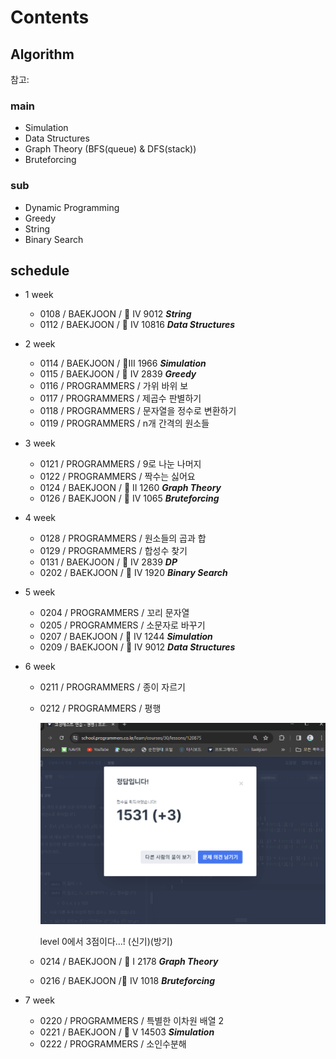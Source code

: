 # Contents

## Algorithm

참고: <!-- https://myeongmy.tistory.com/55 -->

### main

* Simulation
* Data Structures
* Graph Theory (BFS(queue) & DFS(stack))
* Bruteforcing

### sub

* Dynamic Programming
* Greedy
* String
* Binary Search

## schedule

* 1 week
  * 0108 / BAEKJOON / 🥈 IV 9012  ***String***
  * 0112 / BAEKJOON / 🥈 IV 10816  ***Data Structures***

* 2 week
  * 0114 / BAEKJOON / 🥈III 1966  ***Simulation***
  * 0115 / BAEKJOON / 🥈 IV 2839  ***Greedy***
  * 0116 / PROGRAMMERS / 가위 바위 보
  * 0117 / PROGRAMMERS / 제곱수 판별하기
  * 0118 / PROGRAMMERS / 문자열을 정수로 변환하기
  * 0119 / PROGRAMMERS / n개 간격의 원소들

* 3 week
  * 0121 / PROGRAMMERS / 9로 나눈 나머지
  * 0122 / PROGRAMMERS / 짝수는 싫어요
  * 0124 / BAEKJOON / 🥈 II 1260  ***Graph Theory***
  * 0126 / BAEKJOON / 🥈 IV 1065  ***Bruteforcing***

* 4 week
  * 0128 / PROGRAMMERS / 원소들의 곱과 합
  * 0129 / PROGRAMMERS / 합성수 찾기
  * 0131 / BAEKJOON / 🥈 IV 2839  ***DP***
  * 0202 / BAEKJOON / 🥈 IV 1920  ***Binary Search***

* 5 week
  * 0204 / PROGRAMMERS / 꼬리 문자열
  * 0205 / PROGRAMMERS / 소문자로 바꾸기
  * 0207 / BAEKJOON / 🥈 IV 1244  ***Simulation***
  * 0209 / BAEKJOON / 🥈 IV 9012  ***Data Structures***

* 6 week
  * 0211 / PROGRAMMERS / 종이 자르기
  * 0212 / PROGRAMMERS / 평행

    ![alt text](programmers_평행.png)

    level 0에서 3점이다...! (신기)(방기)

  * 0214 / BAEKJOON / 🥈 I 2178  ***Graph Theory***
  * 0216 / BAEKJOON /🥈 IV 1018  ***Bruteforcing***

* 7 week
  * 0220 / PROGRAMMERS / 특별한 이차원 배열 2
  * 0221 / BAEKJOON / 🥇 V 14503 ***Simulation***
  * 0222 / PROGRAMMERS / 소인수분해

